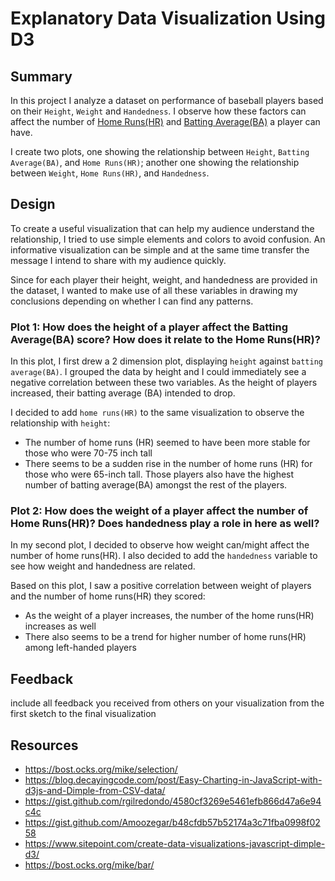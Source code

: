 # Explanatory Data Visualization Using D3

## Summary

In this project I analyze a dataset on performance of baseball players based on their `Height`, `Weight` and `Handedness`. I observe how these factors can affect the number of [Home Runs(HR)](https://en.wikipedia.org/wiki/Home_run) and [Batting Average(BA)](https://en.wikipedia.org/wiki/Batting_average) a player can have. 

I create two plots, one showing the relationship between `Height`, `Batting Average(BA)`, and `Home Runs(HR)`; another one showing the relationship between `Weight`, `Home Runs(HR)`, and `Handedness`. 

## Design 

To create a useful visualization that can help my audience understand the relationship, I tried to use simple elements and colors to avoid confusion. An informative visualization can be simple and at the same time transfer the message I intend to share with my audience quickly. 

Since for each player their height, weight, and handedness are provided in the dataset, I wanted to make use of all these variables in drawing my conclusions depending on whether I can find any patterns.

### Plot 1: How does the height of a player affect the Batting Average(BA) score? How does it relate to the Home Runs(HR)?

In this plot, I first drew a 2 dimension plot, displaying `height` against `batting average(BA)`. I grouped the data by height and I could immediately see a negative correlation between these two variables. As the height of players increased, their batting average (BA) intended to drop. 

I decided to add `home runs(HR)` to the same visualization to observe the relationship with `height`:
- The number of home runs (HR) seemed to have been more stable for those who were 70-75 inch tall
- There seems to be a sudden rise in the number of home runs (HR) for those who were 65-inch tall. Those players also have the highest number of batting average(BA) amongst the rest of the players.

### Plot 2: How does the weight of a player affect the number of Home Runs(HR)? Does handedness play a role in here as well?

In my second plot, I decided to observe how weight can/might affect the number of home runs(HR). I also decided to add the `handedness` variable to see how weight and handedness are related.

Based on this plot, I saw a positive correlation between weight of players and the number of home runs(HR) they scored:
- As the weight of a player increases, the number of the home runs(HR) increases as well
- There also seems to be a trend for higher number of home runs(HR) among left-handed players

## Feedback 

include all feedback you received from others on your visualization from the first sketch to the final visualization

## Resources 

- https://bost.ocks.org/mike/selection/
- https://blog.decayingcode.com/post/Easy-Charting-in-JavaScript-with-d3js-and-Dimple-from-CSV-data/
- https://gist.github.com/rgilredondo/4580cf3269e5461efb866d47a6e94c4c
- https://gist.github.com/Amoozegar/b48cfdb57b52174a3c71fba0998f0258
- https://www.sitepoint.com/create-data-visualizations-javascript-dimple-d3/
- https://bost.ocks.org/mike/bar/
